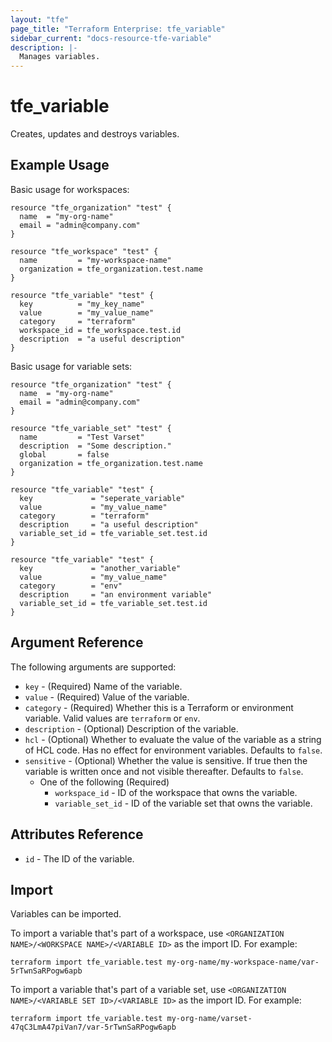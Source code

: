 ```yaml
---
layout: "tfe"
page_title: "Terraform Enterprise: tfe_variable"
sidebar_current: "docs-resource-tfe-variable"
description: |-
  Manages variables.
---
```


# tfe_variable

Creates, updates and destroys variables.

## Example Usage

Basic usage for workspaces:

```hcl
resource "tfe_organization" "test" {
  name  = "my-org-name"
  email = "admin@company.com"
}

resource "tfe_workspace" "test" {
  name         = "my-workspace-name"
  organization = tfe_organization.test.name
}

resource "tfe_variable" "test" {
  key          = "my_key_name"
  value        = "my_value_name"
  category     = "terraform"
  workspace_id = tfe_workspace.test.id
  description  = "a useful description"
}
```

Basic usage for variable sets:

```hcl
resource "tfe_organization" "test" {
  name  = "my-org-name"
  email = "admin@company.com"
}

resource "tfe_variable_set" "test" {
  name         = "Test Varset"
  description  = "Some description."
  global       = false
  organization = tfe_organization.test.name
}

resource "tfe_variable" "test" {
  key             = "seperate_variable"
  value           = "my_value_name"
  category        = "terraform"
  description     = "a useful description"
  variable_set_id = tfe_variable_set.test.id
}

resource "tfe_variable" "test" {
  key             = "another_variable"
  value           = "my_value_name"
  category        = "env"
  description     = "an environment variable"
  variable_set_id = tfe_variable_set.test.id
}
```

## Argument Reference

The following arguments are supported:

* `key` - (Required) Name of the variable.
* `value` - (Required) Value of the variable.
* `category` - (Required) Whether this is a Terraform or environment variable.
  Valid values are `terraform` or `env`.
* `description` - (Optional) Description of the variable.
* `hcl` - (Optional) Whether to evaluate the value of the variable as a string
  of HCL code. Has no effect for environment variables. Defaults to `false`.
* `sensitive` - (Optional) Whether the value is sensitive. If true then the
variable is written once and not visible thereafter. Defaults to `false`.
  * One of the following (Required)
    * `workspace_id` - ID of the workspace that owns the variable.
    * `variable_set_id` - ID of the variable set that owns the variable.

## Attributes Reference

* `id` - The ID of the variable.

## Import

Variables can be imported.

To import a variable that's part of a workspace, use
`<ORGANIZATION NAME>/<WORKSPACE NAME>/<VARIABLE ID>` as the import ID. For
example:

```shell
terraform import tfe_variable.test my-org-name/my-workspace-name/var-5rTwnSaRPogw6apb
```

To import a variable that's part of a variable set, use
`<ORGANIZATION NAME>/<VARIABLE SET ID>/<VARIABLE ID>` as the import ID. For
example:

```shell
terraform import tfe_variable.test my-org-name/varset-47qC3LmA47piVan7/var-5rTwnSaRPogw6apb
```
